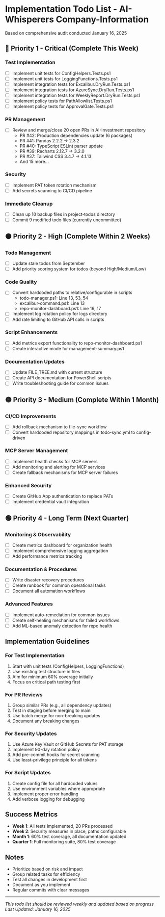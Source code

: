 # Implementation Todo List - AI-Whisperers Company-Information

Based on comprehensive audit conducted January 16, 2025

## 🔴 Priority 1 - Critical (Complete This Week)

### Test Implementation
- [ ] Implement unit tests for ConfigHelpers.Tests.ps1
- [ ] Implement unit tests for LoggingFunctions.Tests.ps1
- [ ] Implement integration tests for Excalibur.DryRun.Tests.ps1
- [ ] Implement integration tests for AzureSync.DryRun.Tests.ps1
- [ ] Implement integration tests for WeeklyReport.DryRun.Tests.ps1
- [ ] Implement policy tests for PathAllowlist.Tests.ps1
- [ ] Implement policy tests for ApprovalGate.Tests.ps1

### PR Management
- [ ] Review and merge/close 20 open PRs in AI-Investment repository
  - PR #42: Production dependencies update (6 packages)
  - PR #41: Pandas 2.2.2 → 2.3.2
  - PR #40: TypeScript ESLint parser update
  - PR #39: Recharts 2.12.7 → 3.2.0
  - PR #37: Tailwind CSS 3.4.7 → 4.1.13
  - And 15 more...

### Security
- [ ] Implement PAT token rotation mechanism
- [ ] Add secrets scanning to CI/CD pipeline

### Immediate Cleanup
- [ ] Clean up 10 backup files in project-todos directory
- [ ] Commit 9 modified todo files (currently uncommitted)

## 🟠 Priority 2 - High (Complete Within 2 Weeks)

### Todo Management
- [ ] Update stale todos from September
- [ ] Add priority scoring system for todos (beyond High/Medium/Low)

### Code Quality
- [ ] Convert hardcoded paths to relative/configurable in scripts
  - todo-manager.ps1: Line 13, 53, 54
  - excalibur-command.ps1: Line 13
  - repo-monitor-dashboard.ps1: Line 16, 17
- [ ] Implement log rotation policy for logs directory
- [ ] Add rate limiting to GitHub API calls in scripts

### Script Enhancements
- [ ] Add metrics export functionality to repo-monitor-dashboard.ps1
- [ ] Create interactive mode for management-summary.ps1

### Documentation Updates
- [ ] Update FILE_TREE.md with current structure
- [ ] Create API documentation for PowerShell scripts
- [ ] Write troubleshooting guide for common issues

## 🟡 Priority 3 - Medium (Complete Within 1 Month)

### CI/CD Improvements
- [ ] Add rollback mechanism to file-sync workflow
- [ ] Convert hardcoded repository mappings in todo-sync.yml to config-driven

### MCP Server Management
- [ ] Implement health checks for MCP servers
- [ ] Add monitoring and alerting for MCP services
- [ ] Create fallback mechanisms for MCP server failures

### Enhanced Security
- [ ] Create GitHub App authentication to replace PATs
- [ ] Implement credential vault integration

## 🟢 Priority 4 - Long Term (Next Quarter)

### Monitoring & Observability
- [ ] Create metrics dashboard for organization health
- [ ] Implement comprehensive logging aggregation
- [ ] Add performance metrics tracking

### Documentation & Procedures
- [ ] Write disaster recovery procedures
- [ ] Create runbook for common operational tasks
- [ ] Document all automation workflows

### Advanced Features
- [ ] Implement auto-remediation for common issues
- [ ] Create self-healing mechanisms for failed workflows
- [ ] Add ML-based anomaly detection for repo health

## Implementation Guidelines

### For Test Implementation
1. Start with unit tests (ConfigHelpers, LoggingFunctions)
2. Use existing test structure in files
3. Aim for minimum 60% coverage initially
4. Focus on critical path testing first

### For PR Reviews
1. Group similar PRs (e.g., all dependency updates)
2. Test in staging before merging to main
3. Use batch merge for non-breaking updates
4. Document any breaking changes

### For Security Updates
1. Use Azure Key Vault or GitHub Secrets for PAT storage
2. Implement 90-day rotation policy
3. Add pre-commit hooks for secret scanning
4. Use least-privilege principle for all tokens

### For Script Updates
1. Create config file for all hardcoded values
2. Use environment variables where appropriate
3. Implement proper error handling
4. Add verbose logging for debugging

## Success Metrics

- **Week 1**: All tests implemented, 20 PRs processed
- **Week 2**: Security measures in place, paths configurable
- **Month 1**: 60% test coverage, all documentation updated
- **Quarter 1**: Full monitoring suite, 80% test coverage

## Notes

- Prioritize based on risk and impact
- Group related tasks for efficiency
- Test all changes in development first
- Document as you implement
- Regular commits with clear messages

---

*This todo list should be reviewed weekly and updated based on progress*
*Last Updated: January 16, 2025*